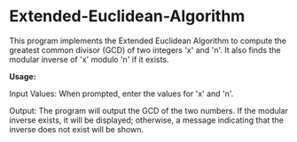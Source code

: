 # Extended-Euclidean-Algorithm

This program implements the Extended Euclidean Algorithm to compute the greatest common divisor (GCD) of two integers 'x' and 'n'. It also finds the modular inverse of 'x' modulo 'n' if it exists.

**Usage:**

Input Values:
When prompted, enter the values for 'x' and 'n'.

Output:
The program will output the GCD of the two numbers. If the modular inverse exists, it will be displayed; otherwise, a message indicating that the inverse does not exist will be shown.
